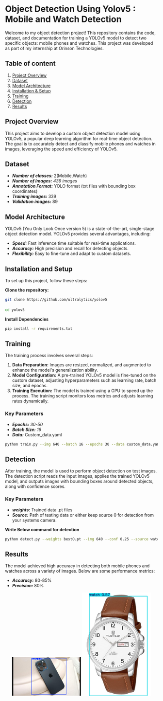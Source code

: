 
# Object Detection Using Yolov5 : Mobile and Watch Detection

Welcome to my object detection project! This repository contains the code, dataset, and documentation for training a YOLOv5 model to detect two specific objects: mobile phones and watches. This project was developed as part of my internship at Orinson Technologies.


## Table of content

1. [Project Overview](#project-overview)
2. [Dataset](#dataset)
3. [Model Architecture](#model-architecture)
4. [Installation & Setup](#installation)
5. [Training](#training)
6. [Detection](#detection)
7. [Results](#results)


## Project Overview
This project aims to develop a custom object detection model using YOLOv5, a popular deep learning algorithm for real-time object detection. The goal is to accurately detect and classify mobile phones and watches in images, leveraging the speed and efficiency of YOLOv5.

## Dataset

- ***Number of classes:*** 2(Mobile,Watch)
- ***Number of Images:*** *439 images*
- ***Annotation Format:*** YOLO format (txt files with bounding box coordinates)
- ***Training images:*** 339
- ***Validation images:*** 89

## Model Architecture

YOLOv5 (You Only Look Once version 5) is a state-of-the-art, single-stage object detection model. YOLOv5 provides several advantages, including:

- ***Speed:*** Fast inference time suitable for real-time applications.
- ***Accuracy:*** High precision and recall for detecting objects.
- ***Flexibility:*** Easy to fine-tune and adapt to custom datasets.

## Installation and Setup

To set up this project, follow these steps:

**Clone the repository:**
```bash 
git clone https://github.com/ultralytics/yolov5

cd yolov5
```
**Install Dependencies**
```bash
pip install -r requirements.txt
```
## Training

The training process involves several steps:

1. **Data Preparation:** Images are resized, normalized, and augmented to enhance the model's generalization ability.
2. **Model Configuration:** A pre-trained YOLOv5 model is fine-tuned on the custom dataset, adjusting hyperparameters such as learning rate, batch size, and epochs.
3. **Training Execution:** The model is trained using a GPU to speed up the process. The training script monitors loss metrics and adjusts learning rates dynamically.

### Key Parameters

- ***Epochs:*** *30-50*
- ***Batch Size:*** *16*
- ***Data:*** Custom_data.yaml
```bash
python train.py --img 640 --batch 16 --epochs 30 --data custom_data.yaml --weights yolov5s.pt

```
## Detection

After training, the model is used to perform object detection on test images. The detection script reads the input images, applies the trained YOLOv5 model, and outputs images with bounding boxes around detected objects, along with confidence scores.

### Key Parameters
- ***weights:*** Trained data .pt files
- ***Source:*** Path of testing data or either keep source 0 for detection from your systems camera.

**Write Below command for detection**

```bash
python detect.py --weights bestO.pt --img 640 --conf 0.25 --source watch.mp4
```
## Results

The model achieved high accuracy in detecting both mobile phones and watches across a variety of images. Below are some performance metrics:

- ***Accuracy:*** 80-85%
- ***Precision:*** 80%

<p align="center">
  <img src="cell_phone.jpg" alt="Example Detection 1" width="45%">
  <img src="watch.jpg" alt="Example Detection 2" width="45%">
</p>

